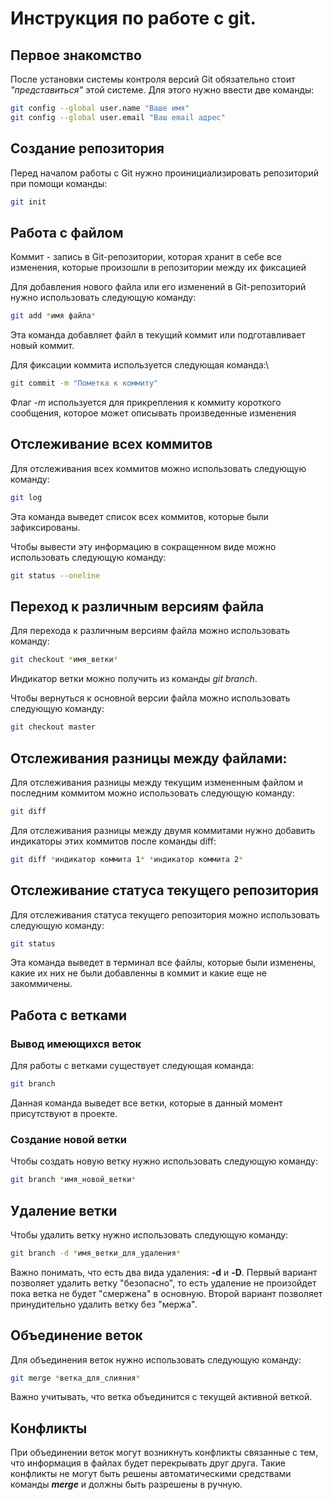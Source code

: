 # Инструкция по работе с git.

## Первое знакомство

После установки системы контроля версий Git обязательно стоит *"представиться"* этой системе. Для этого нужно ввести две команды:

```sh
git config --global user.name "Ваше имя"
git config --global user.email "Ваш email адрес"
```

## Создание репозитория

Перед началом работы с Git нужно проинициализировать репозиторий при помощи команды:

```sh
git init
```

## Работа с файлом
Коммит - запись в Git-репозитории, которая хранит в себе все изменения, которые произошли в репозитории между их фиксацией

Для добавления нового файла или его изменений в Git-репозиторий нужно использовать следующую команду:

```sh
git add *имя файла*
```

Эта команда добавляет файл в текущий коммит или подготавливает новый коммит.

Для фиксации коммита используется следующая команда:\

```sh
git commit -m "Пометка к коммиту"
```
Флаг *-m* используется для прикрепления к коммиту короткого сообщения, которое может описывать произведенные изменения

## Отслеживание всех коммитов

Для отслеживания всех коммитов можно использовать следующую команду:

```sh
git log
```

Эта команда выведет список всех коммитов, которые были зафиксированы.

Чтобы вывести эту информацию в сокращенном виде можно использовать следующую команду:

```sh
git status --oneline
```

## Переход к различным версиям файла

Для перехода к различным версиям файла можно использовать команду:

```sh
git checkout *имя_ветки*
```

Индикатор ветки можно получить из команды *git branch*.

Чтобы вернуться к основной версии файла можно использовать следующую команду:

```sh
git checkout master
```

## Отслеживания разницы между файлами:

Для отслеживания разницы между текущим измененным файлом и последним коммитом можно использовать следующую команду:

```sh
git diff
```

Для отслеживания разницы между двумя коммитами нужно добавить индикаторы этих коммитов после команды diff:

```sh
git diff *индикатор коммита 1* *индикатор коммита 2*
```

## Отслеживание статуса текущего репозитория

Для отслеживания статуса текущего репозитория можно использовать следующую команду:

```sh
git status
```

Эта команда выведет в терминал все файлы, которые были изменены, какие их них не были добавленны в коммит и какие еще не закоммичены.

## Работа с ветками 

### Вывод имеющихся веток

Для работы с ветками существует следующая команда:

```sh
git branch
```

Данная команда выведет все ветки, которые в данный момент присутствуют в проекте.

### Создание новой ветки

Чтобы создать новую ветку нужно использовать следующую команду:

```sh
git branch *имя_новой_ветки*
```

## Удаление ветки

Чтобы удалить ветку нужно использовать следующую команду:

```sh
git branch -d *имя_ветки_для_удаления*
```

Важно понимать, что есть два вида удаления: **-d** и **-D**. Первый вариант позволяет удалить ветку "безопасно", то есть удаление не произойдет пока ветка не будет "смержена" в основную. Второй вариант позволяет принудительно удалить ветку без "мержа".

## Объединение веток

Для объединения веток нужно использовать следующую команду:

```sh
git merge *ветка_для_слияния*
```

Важно учитывать, что ветка объединится с текущей активной веткой.

## Конфликты

При объединении веток могут возникнуть конфликты связанные с тем, что информация в файлах будет перекрывать друг друга. Такие конфликты не могут быть решены автоматическими средствами команды __*merge*__ и должны быть разрешены в ручную.
